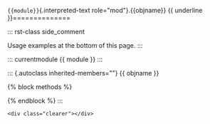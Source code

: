`{{module}}`{.interpreted-text role="mod"}.{{objname}} {{ underline
}}==============

::: rst-class
side_comment

Usage examples at the bottom of this page.
:::

::: currentmodule
{{ module }}
:::

::: {.autoclass inherited-members=""}
{{ objname }}

{% block methods %}

{% endblock %}
:::

```{=html}
<div class="clearer"></div>
```
